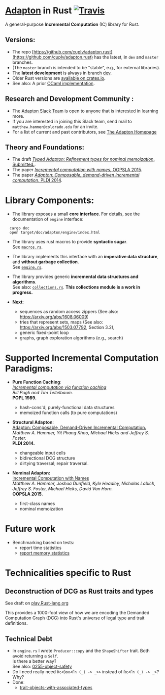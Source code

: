 [Adapton](http://adapton.org) in Rust  [![Travis](https://api.travis-ci.org/cuplv/adapton.rust.svg?branch=master)](https://travis-ci.org/cuplv/adapton.rust)
====================================================================================

A general-purpose **Incremental Computation** (IC) library for Rust.  

Versions:
---------

- The repo [https://github.com/cuplv/adapton.rust](https://github.com/cuplv/adapton.rust) has the latest, in `dev` and `master` branches.
- (The `master` branch is intended to be "stable", e.g., for external libraries).
- The **latest development** is always in branch [dev](https://github.com/cuplv/adapton.rust/tree/dev).  
- Older Rust versions are [available on crates.io](https://crates.io/crates/adapton).  
- See also: A prior [OCaml implementation](https://github.com/plum-umd/adapton.ocaml).  

Research and Development Community :
--------------------------------------

 - The [Adapton Slack Team](http://adapton-public.slack.com) is open to anyone that is interested in learning more.
 - If you are interested in joining this Slack team, send mail to `matthew.hammer@colorado.edu` for an invite.
 - For a list of current and past contributors, see [The Adapton Homepage](http://adapton.org)

Theory and Foundations:
-----------------------

- The draft [_Typed Adapton: Refinement types for nominal memoization_, Submitted.]().  
- The paper [_Incremental computation with names_, OOPSLA 2015](http://arxiv.org/abs/1503.07792).  
- The paper [_Adapton: Composable, demand-driven incremental computation_, PLDI 2014]().  

Library Components:
=====================

- The library exposes a small **core interface**.
For details, see the documentation of `engine` interface:
```
  cargo doc
  open target/doc/adapton/engine/index.html
```

- The library uses rust macros to provide **syntactic sugar**.  
See [`macros.rs`](https://github.com/cuplv/adapton.rust/blob/master/src/macros.rs).  

- The library implements this interface with an **imperative data structure**, and **without garbage collection**.  
See [`engine.rs`](https://github.com/cuplv/adapton.rust/blob/master/src/engine.rs).

- The library provides generic **incremental data structures and algorithms**.  
See also: [`collections.rs`](https://github.com/cuplv/adapton.rust/blob/master/src/collections.rs).
**This collections module is a work in progress.**
  
- **Next**:  
  - sequences as random access zippers (See also: https://arxiv.org/abs/1608.06009)
  - tries that represent sets, maps (See also: https://arxiv.org/abs/1503.07792, Section 3.2),
  - generic fixed-point loop
  - graphs, graph exploration algorithms (e.g., search)


Supported Incremental Computation Paradigms:
==============================================

- **Pure Function Caching**:  
[*Incremental computation via function caching*](http://dl.acm.org/citation.cfm?id=75305)  
*Bill Pugh and Tim Teitelbaum.*  
**POPL 1989.**  
  - hash-cons'd, purely-functional data structures
  - memoized function calls (to pure computations)

- **Structural Adapton**:  
[Adapton: Composable, Demand-Driven Incremental Computation.](https://www.cs.umd.edu/~hammer/adapton/)  
*Matthew A. Hammer, Yit Phang Khoo, Michael Hicks and Jeffrey S. Foster.*  
**PLDI 2014.**  
  - changeable input cells
  - bidirectional DCG structure
  - dirtying traversal; repair traversal.

- **Nominal Adapton:**  
[Incremental Computation with Names](http://arxiv.org/abs/1503.07792)  
*Matthew A. Hammer, Joshua Dunfield, Kyle Headley, Nicholas Labich, Jeffrey S. Foster, Michael Hicks, David Van Horn.*  
**OOPSLA 2015.**  
  - first-class names
  - nominal memoization
  
Future work
============

- Benchmarking based on tests:
  - report time statistics
  - [report memory statistics](http://stackoverflow.com/questions/30869007/how-to-benchmark-memory-usage-of-a-function)


Technicalities specific to Rust
============================================

Deconstruction of DCG as Rust traits and types
-----------------------------------------------------------------

See draft on [play.Rust-lang.org](http://is.gd/4czIEG)

This provides a 1000-foot view of how we are encoding the Demanded
Computation Graph (DCG) into Rust's universe of legal type and trait
definitions.

Technical Debt
------------------

- In `engine.rs` I wrote `Producer::copy` and the `ShapeShifter` trait.  Both avoid returning a `Self`.  
Is there a better way?  
See also: [0255-object-safety](https://github.com/rust-lang/rfcs/blob/master/text/0255-object-safety.md)  
- Do I need really need `Rc<Box<Fn (_) -> _>>` instead of `Rc<Fn (_) -> _>`?  
Why?  
- Done:
  - [trait-objects-with-associated-types](http://users.rust-lang.org/t/trait-objects-with-associated-types/746/16?u=matthewhammer)



